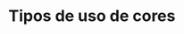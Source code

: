 # Tipos de uso de cores

<style>
  element{
    /* keyword values*/
    color: currentcolor;

    /*<named-color> values*/
    color: red;
    color: orange;
    color: tan;
    color: rebeccapurple;

    /* <hex-color> values 0 até F (hexadecimal)*/

    /* RED GREEN BLUE*/
    color: #090;
    color: #009900;
    /* ALFA (transparência)*/
    color: #090a;
    color: #009900aa;

    /* rgb() values 0 até 255*/
    color: rgb(34, 12, 64, 0.6);
    color: rgba(34, 12, 64, 0.6);
    color: rgb(34, 12, 64 / 0.6);
    color: rgba(34, 12, 64 / 0.3);
    color: rgb(34, 12, 64 / 60%);
    color: rgba(34, 12, 64 / 30%);

    /* hsl() values
    /* Hue - Saturation - Lightness */
    color: hsl(30, 100%, 50%, 0.6);
    color: hsla(30, 100%, 50%, 0.6);
    color: hsl(30 100% 50% / 0.6);
    color: hsla(30 100% 50% / 0.6);
    color: hsl(30.0 100% 50% / 0.6);
    color: hsla(30.2 100% 50% / 0.6);

    /*Global values*/
     /*herdar a cor do contexto anterior*/
    color: inherit;
    /*cor inicial*/
    color: initial;
    /*tirar a cor (vai pegar a do contexto anterior)*/
    color: unset;
  }
</style>